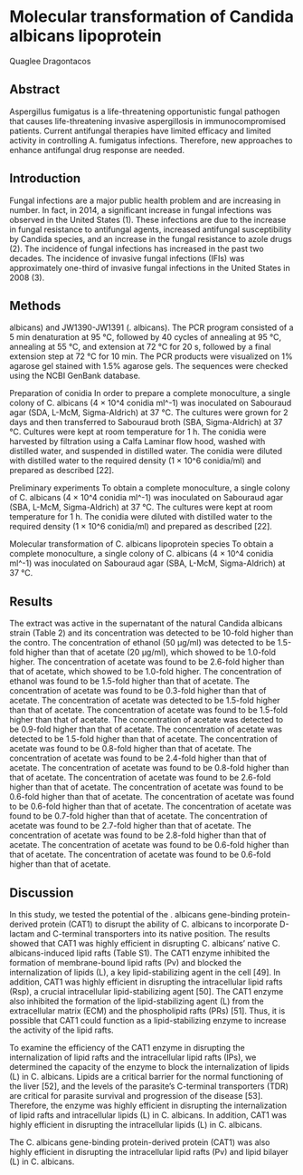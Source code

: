# Molecular transformation of Candida albicans lipoprotein
Quaglee Dragontacos


## Abstract
Aspergillus fumigatus is a life-threatening opportunistic fungal pathogen that causes life-threatening invasive aspergillosis in immunocompromised patients. Current antifungal therapies have limited efficacy and limited activity in controlling A. fumigatus infections. Therefore, new approaches to enhance antifungal drug response are needed.


## Introduction
Fungal infections are a major public health problem and are increasing in number. In fact, in 2014, a significant increase in fungal infections was observed in the United States (1). These infections are due to the increase in fungal resistance to antifungal agents, increased antifungal susceptibility by Candida species, and an increase in the fungal resistance to azole drugs (2). The incidence of fungal infections has increased in the past two decades. The incidence of invasive fungal infections (IFIs) was approximately one-third of invasive fungal infections in the United States in 2008 (3).


## Methods
albicans) and JW1390-JW1391 (. albicans). The PCR program consisted of a 5 min denaturation at 95 °C, followed by 40 cycles of annealing at 95 °C, annealing at 55 °C, and extension at 72 °C for 20 s, followed by a final extension step at 72 °C for 10 min. The PCR products were visualized on 1% agarose gel stained with 1.5% agarose gels. The sequences were checked using the NCBI GenBank database.

Preparation of conidia
In order to prepare a complete monoculture, a single colony of C. albicans (4 × 10^4 conidia ml^-1) was inoculated on Sabouraud agar (SDA, L-McM, Sigma-Aldrich) at 37 °C. The cultures were grown for 2 days and then transferred to Sabouraud broth (SBA, Sigma-Aldrich) at 37 °C. Cultures were kept at room temperature for 1 h. The conidia were harvested by filtration using a Calfa Laminar flow hood, washed with distilled water, and suspended in distilled water. The conidia were diluted with distilled water to the required density (1 × 10^6 conidia/ml) and prepared as described [22].

Preliminary experiments
To obtain a complete monoculture, a single colony of C. albicans (4 × 10^4 conidia ml^-1) was inoculated on Sabouraud agar (SBA, L-McM, Sigma-Aldrich) at 37 °C. The cultures were kept at room temperature for 1 h. The conidia were diluted with distilled water to the required density (1 × 10^6 conidia/ml) and prepared as described [22].

Molecular transformation of C. albicans lipoprotein species
To obtain a complete monoculture, a single colony of C. albicans (4 × 10^4 conidia ml^-1) was inoculated on Sabouraud agar (SBA, L-McM, Sigma-Aldrich) at 37 °C.


## Results
The extract was active in the supernatant of the natural Candida albicans strain (Table 2) and its concentration was detected to be 10-fold higher than the contro. The concentration of ethanol (50 µg/ml) was detected to be 1.5-fold higher than that of acetate (20 µg/ml), which showed to be 1.0-fold higher. The concentration of acetate was found to be 2.6-fold higher than that of acetate, which showed to be 1.0-fold higher. The concentration of ethanol was found to be 1.5-fold higher than that of acetate. The concentration of acetate was found to be 0.3-fold higher than that of acetate. The concentration of acetate was detected to be 1.5-fold higher than that of acetate. The concentration of acetate was found to be 1.5-fold higher than that of acetate. The concentration of acetate was detected to be 0.9-fold higher than that of acetate. The concentration of acetate was detected to be 1.5-fold higher than that of acetate. The concentration of acetate was found to be 0.8-fold higher than that of acetate. The concentration of acetate was found to be 2.4-fold higher than that of acetate. The concentration of acetate was found to be 0.8-fold higher than that of acetate. The concentration of acetate was found to be 2.6-fold higher than that of acetate. The concentration of acetate was found to be 0.6-fold higher than that of acetate. The concentration of acetate was found to be 0.6-fold higher than that of acetate. The concentration of acetate was found to be 0.7-fold higher than that of acetate. The concentration of acetate was found to be 2.7-fold higher than that of acetate. The concentration of acetate was found to be 2.8-fold higher than that of acetate. The concentration of acetate was found to be 0.6-fold higher than that of acetate. The concentration of acetate was found to be 0.6-fold higher than that of acetate.


## Discussion
In this study, we tested the potential of the . albicans gene-binding protein-derived protein (CAT1) to disrupt the ability of C. albicans to incorporate D-lactam and C-terminal transporters into its native position. The results showed that CAT1 was highly efficient in disrupting C. albicans’ native C. albicans-induced lipid rafts (Table S1). The CAT1 enzyme inhibited the formation of membrane-bound lipid rafts (Pv) and blocked the internalization of lipids (L), a key lipid-stabilizing agent in the cell [49]. In addition, CAT1 was highly efficient in disrupting the intracellular lipid rafts (Rsp), a crucial intracellular lipid-stabilizing agent [50]. The CAT1 enzyme also inhibited the formation of the lipid-stabilizing agent (L) from the extracellular matrix (ECM) and the phospholipid rafts (PRs) [51]. Thus, it is possible that CAT1 could function as a lipid-stabilizing enzyme to increase the activity of the lipid rafts.

To examine the efficiency of the CAT1 enzyme in disrupting the internalization of lipid rafts and the intracellular lipid rafts (IPs), we determined the capacity of the enzyme to block the internalization of lipids (L) in C. albicans. Lipids are a critical barrier for the normal functioning of the liver [52], and the levels of the parasite’s C-terminal transporters (TDR) are critical for parasite survival and progression of the disease [53]. Therefore, the enzyme was highly efficient in disrupting the internalization of lipid rafts and intracellular lipids (L) in C. albicans. In addition, CAT1 was highly efficient in disrupting the intracellular lipids (L) in C. albicans.

The C. albicans gene-binding protein-derived protein (CAT1) was also highly efficient in disrupting the intracellular lipid rafts (Pv) and lipid bilayer (L) in C. albicans.
